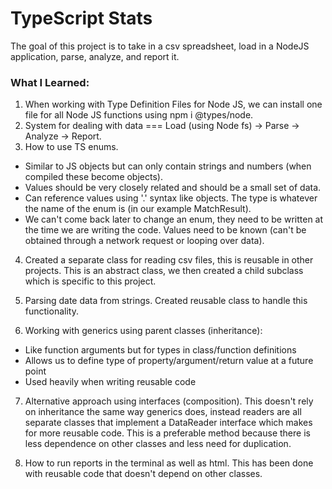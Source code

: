 # TypeScript Stats

The goal of this project is to take in a csv spreadsheet, load in a NodeJS application, parse, analyze, and report it.

### What I Learned:

1. When working with Type Definition Files for Node JS, we can install one file for all Node JS functions using npm i @types/node.
2. System for dealing with data === Load (using Node fs) -> Parse -> Analyze -> Report.
3. How to use TS enums.

- Similar to JS objects but can only contain strings and numbers (when compiled these become objects).
- Values should be very closely related and should be a small set of data.
- Can reference values using '.' syntax like objects. The type is whatever the name of the enum is (in our example MatchResult).
- We can't come back later to change an enum, they need to be written at the time we are writing the code. Values need to be known (can't be obtained through a network request or looping over data).

4. Created a separate class for reading csv files, this is reusable in other projects. This is an abstract class, we then created a child subclass which is specific to this project.

5. Parsing date data from strings. Created reusable class to handle this functionality.

6. Working with generics using parent classes (inheritance):

- Like function arguments but for types in class/function definitions
- Allows us to define type of property/argument/return value at a future point
- Used heavily when writing reusable code

7. Alternative approach using interfaces (composition). This doesn't rely on inheritance the same way generics does, instead readers are all separate classes that implement a DataReader interface which makes for more reusable code. This is a preferable method because there is less dependence on other classes and less need for duplication.

8. How to run reports in the terminal as well as html. This has been done with reusable code that doesn't depend on other classes.
